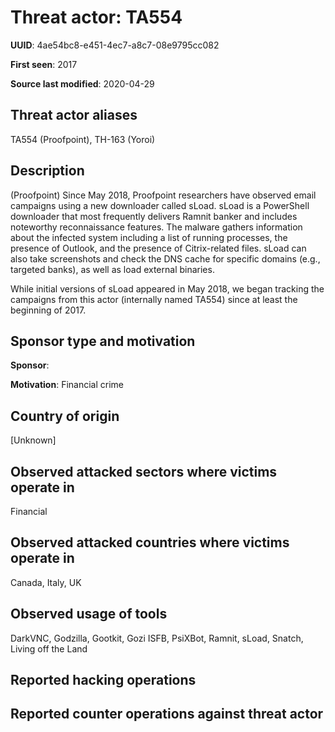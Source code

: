 # Threat actor: TA554

**UUID**: 4ae54bc8-e451-4ec7-a8c7-08e9795cc082

**First seen**: 2017

**Source last modified**: 2020-04-29

## Threat actor aliases

TA554 (Proofpoint), TH-163 (Yoroi)

## Description

(Proofpoint) Since May 2018, Proofpoint researchers have observed email campaigns using a new downloader called sLoad. sLoad is a PowerShell downloader that most frequently delivers Ramnit banker and includes noteworthy reconnaissance features. The malware gathers information about the infected system including a list of running processes, the presence of Outlook, and the presence of Citrix-related files. sLoad can also take screenshots and check the DNS cache for specific domains (e.g., targeted banks), as well as load external binaries.

While initial versions of sLoad appeared in May 2018, we began tracking the campaigns from this actor (internally named TA554) since at least the beginning of 2017.

## Sponsor type and motivation

**Sponsor**: 

**Motivation**: Financial crime


## Country of origin

[Unknown]

## Observed attacked sectors where victims operate in

Financial

## Observed attacked countries where victims operate in

Canada, Italy, UK

## Observed usage of tools

DarkVNC, Godzilla, Gootkit, Gozi ISFB, PsiXBot, Ramnit, sLoad, Snatch, Living off the Land

## Reported hacking operations



## Reported counter operations against threat actor





